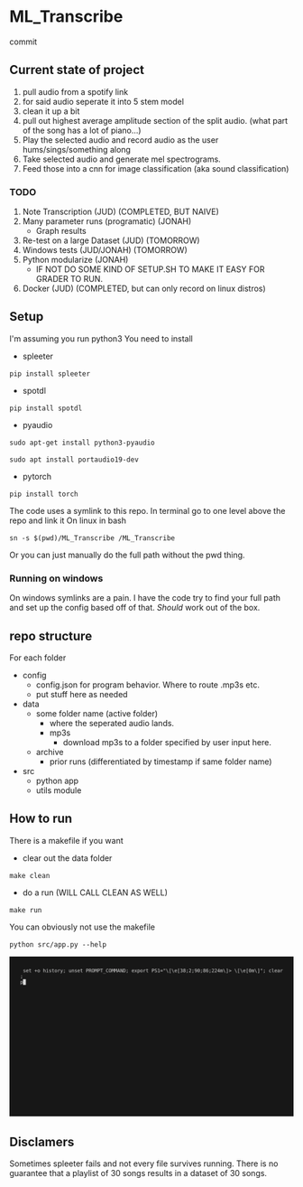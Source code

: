# ML_Transcribe
commit
## Current state of project
1. pull audio from a spotify link
2. for said audio seperate it into 5 stem model
3. clean it up a bit
4. pull out highest average amplitude section of the split audio. (what part of the song has a lot of piano...)
5. Play the selected audio and record audio as the user hums/sings/something along
6. Take selected audio and generate mel spectrograms.
7. Feed those into a cnn for image classification (aka sound classification)
### TODO
1. Note Transcription (JUD) (COMPLETED, BUT NAIVE)
2. Many parameter runs (programatic) (JONAH)
    - Graph results 
3. Re-test on a large Dataset (JUD) (TOMORROW)
4. Windows tests (JUD/JONAH) (TOMORROW)
5. Python modularize (JONAH)
    - IF NOT DO SOME KIND OF SETUP.SH TO MAKE IT EASY FOR GRADER TO RUN.
6. Docker (JUD) (COMPLETED, but can only record on linux distros)
## Setup
I'm assuming you run python3
You need to install
- spleeter
```
pip install spleeter
```
- spotdl
```
pip install spotdl
```
- pyaudio
```
sudo apt-get install python3-pyaudio
```
```
sudo apt install portaudio19-dev
```
- pytorch
``` 
pip install torch
```

The code uses a symlink to this repo.
In terminal go to one level above the repo and link it
On linux in bash
```
sn -s $(pwd)/ML_Transcribe /ML_Transcribe
```
Or you can just manually do the full path without the pwd thing.

### Running on windows
On windows symlinks are a pain. 
I have the code try to find your full path and set up the config based off of that. 
*Should* work out of the box. 

## repo structure
For each folder
- config
    - config.json for program behavior. Where to route .mp3s etc.
    - put stuff here as needed
- data
    - some folder name (active folder)
        - where the seperated audio lands. 
        - mp3s
            - download mp3s to a folder specified by user input here.
    - archive
        - prior runs (differentiated by timestamp if same folder name)
- src
    - python app
    - utils module

## How to run
There is a makefile if you want
- clear out the data folder
```
make clean
```
- do a run (WILL CALL CLEAN AS WELL)
```
make run
```

You can obviously not use the makefile
```
python src/app.py --help
```
![demo](./gifs/demo.gif)

## Disclamers
Sometimes spleeter fails and not every file survives running. There is no guarantee that a playlist of 30 songs results in a dataset of 30 songs. 
